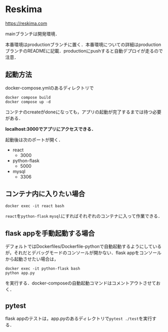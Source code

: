 # Reskima
https://reskima.com

mainブランチは開発環境．

本番環境はproductionブランチに置く．本番環境についての詳細はproductionブランチのREADMEに記載．productionにpushすると自動デプロイが走るので注意．

## 起動方法
docker-compose.ymlのあるディレクトリで

```
docker compose build
docker compose up -d
```
コンテナのcreateがdoneになっても，アプリの起動が完了するまでは待つ必要がある．

**localhost:3000でアプリにアクセスできる．**

起動後は次のポートが開く．
- react 
  - 3000
- python-flask
  - 5000
- mysql
  - 3306

## コンテナ内に入りたい場合
```
docker exec -it react bash
```
`react`を`python-flask` `mysql`にすればそれぞれのコンテナに入って作業できる．

## flask appを手動起動する場合
デフォルトではDockerfiles/Dockerfile-pythonで自動起動するようにしているが，それだとデバッグモードのコンソールが開かない．flask appをコンソールから起動させたい場合は，

```
docker exec -it python-flask bash
python app.py
```
を実行する．docker-composeの自動起動コマンドはコメントアウトさせておく．

## pytest
flask appのテストは，app.pyのあるディレクトリで`pytest ./test`を実行する．

